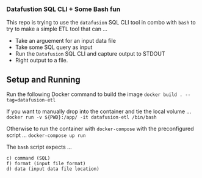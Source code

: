 ### Datafustion SQL CLI + Some Bash fun


This repo is trying to use the `datafusion` SQL CLI tool in combo with
 `bash` to try to make a simple ETL tool that can ...
 - Take an arguement for an input data file
 - Take some SQL query as input
 - Run the `Datafusion` SQL CLI and capture output to STDOUT
 - Right output to a file.


## Setup and Running
Run the following Docker command to build the image
`docker build . --tag=datafusion-etl`

If you want to manually drop into the container and tie the local volume ...
`docker run -v ${PWD}:/app/ -it datafusion-etl /bin/bash`

Otherwise to run the container with `docker-compose` with the preconfigured script ...
`docker-compose up run`

The `bash` script expects ...
```
c) command (SQL)
f) format (input file format)
d) data (input data file location)
```
